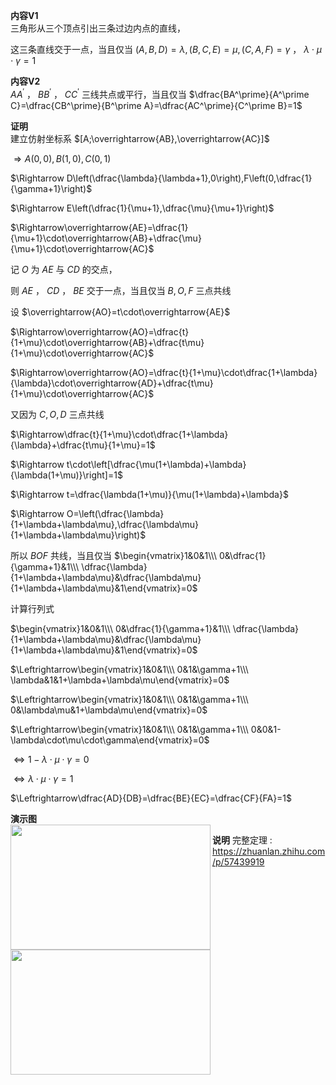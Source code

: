 **内容V1**  
三角形从三个顶点引出三条过边内点的直线，  
  
这三条直线交于一点，当且仅当 $(A,B,D)=\lambda,(B,C,E)=\mu,(C,A,F)=\gamma$ ， $\lambda\cdot\mu\cdot\gamma=1$  
  
**内容V2**  
$AA^\prime$ ， $BB^\prime$ ， $CC^\prime$ 三线共点或平行，当且仅当 $\dfrac{BA^\prime}{A^\prime C}=\dfrac{CB^\prime}{B^\prime A}=\dfrac{AC^\prime}{C^\prime B}=1$  
  
**证明**  
建立仿射坐标系 $[A;\overrightarrow{AB},\overrightarrow{AC}]$  
  
$\Rightarrow A(0,0),B(1,0),C(0,1)$  
  
$\Rightarrow D\left(\dfrac{\lambda}{\lambda+1},0\right),F\left(0,\dfrac{1}{\gamma+1}\right)$  
  
$\Rightarrow E\left(\dfrac{1}{\mu+1},\dfrac{\mu}{\mu+1}\right)$  
  
$\Rightarrow\overrightarrow{AE}=\dfrac{1}{\mu+1}\cdot\overrightarrow{AB}+\dfrac{\mu}{\mu+1}\cdot\overrightarrow{AC}$  
  
记 $O$ 为 $AE$ 与 $CD$ 的交点，  
  
则 $AE$ ， $CD$ ， $BE$ 交于一点，当且仅当 $B,O,F$ 三点共线  
  
设 $\overrightarrow{AO}=t\cdot\overrightarrow{AE}$  
  
$\Rightarrow\overrightarrow{AO}=\dfrac{t}{1+\mu}\cdot\overrightarrow{AB}+\dfrac{t\mu}{1+\mu}\cdot\overrightarrow{AC}$  
  
$\Rightarrow\overrightarrow{AO}=\dfrac{t}{1+\mu}\cdot\dfrac{1+\lambda}{\lambda}\cdot\overrightarrow{AD}+\dfrac{t\mu}{1+\mu}\cdot\overrightarrow{AC}$  
  
又因为 $C,O,D$ 三点共线  
  
$\Rightarrow\dfrac{t}{1+\mu}\cdot\dfrac{1+\lambda}{\lambda}+\dfrac{t\mu}{1+\mu}=1$  
  
$\Rightarrow t\cdot\left[\dfrac{\mu(1+\lambda)+\lambda}{\lambda(1+\mu)}\right]=1$  
  
$\Rightarrow t=\dfrac{\lambda(1+\mu)}{\mu(1+\lambda)+\lambda}$  
  
$\Rightarrow O=\left(\dfrac{\lambda}{1+\lambda+\lambda\mu},\dfrac{\lambda\mu}{1+\lambda+\lambda\mu}\right)$  
  
所以 $BOF$ 共线，当且仅当 $\begin{vmatrix}1&0&1\\\ 0&\dfrac{1}{\gamma+1}&1\\\ \dfrac{\lambda}{1+\lambda+\lambda\mu}&\dfrac{\lambda\mu}{1+\lambda+\lambda\mu}&1\end{vmatrix}=0$  
  
计算行列式  
  
$\begin{vmatrix}1&0&1\\\ 0&\dfrac{1}{\gamma+1}&1\\\ \dfrac{\lambda}{1+\lambda+\lambda\mu}&\dfrac{\lambda\mu}{1+\lambda+\lambda\mu}&1\end{vmatrix}=0$  
  
$\Leftrightarrow\begin{vmatrix}1&0&1\\\ 0&1&\gamma+1\\\ \lambda&1&1+\lambda+\lambda\mu\end{vmatrix}=0$  
  
$\Leftrightarrow\begin{vmatrix}1&0&1\\\ 0&1&\gamma+1\\\ 0&\lambda\mu&1+\lambda\mu\end{vmatrix}=0$  
  
$\Leftrightarrow\begin{vmatrix}1&0&1\\\ 0&1&\gamma+1\\\ 0&0&1-\lambda\cdot\mu\cdot\gamma\end{vmatrix}=0$  
  
$\Leftrightarrow1-\lambda\cdot\mu\cdot\gamma=0$  
  
$\Leftrightarrow\lambda\cdot\mu\cdot\gamma=1$  
  
$\Leftrightarrow\dfrac{AD}{DB}=\dfrac{BE}{EC}=\dfrac{CF}{FA}=1$  
  
**演示图**  
<img src="E:\Math\work_space\math\098 resources\塞瓦定理2.png" width="320px" height="200px" align="left"/>  
  
<img src="E:\Math\work_space\math\098 resources\塞瓦定理.png" width="320px" height="200px" align="left"/>  
  
**说明**
完整定理 : https://zhuanlan.zhihu.com/p/57439919
